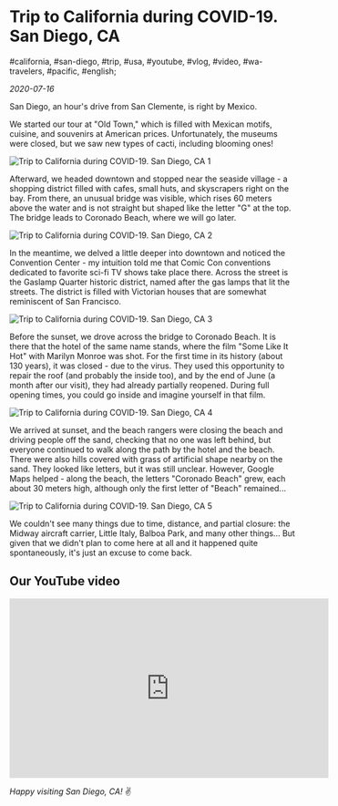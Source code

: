 # Trip to California during COVID-19. San Diego, CA

#california, #san-diego, #trip, #usa, #youtube, #vlog, #video, #wa-travelers, #pacific, #english;

_2020-07-16_

San Diego, an hour's drive from San Clemente, is right by Mexico.

We started our tour at "Old Town," which is filled with Mexican motifs, cuisine, and souvenirs at American prices. Unfortunately, the museums were closed, but we saw new types of cacti, including blooming ones!

![Trip to California during COVID-19. San Diego, CA 1](/images/trip-to-california-during-covid-19-san-diego-ca/1.jpg "Trip to California during COVID-19. San Diego, CA 1")

Afterward, we headed downtown and stopped near the seaside village - a shopping district filled with cafes, small huts, and skyscrapers right on the bay. From there, an unusual bridge was visible, which rises 60 meters above the water and is not straight but shaped like the letter "G" at the top. The bridge leads to Coronado Beach, where we will go later.

![Trip to California during COVID-19. San Diego, CA 2](/images/trip-to-california-during-covid-19-san-diego-ca/2.jpg "Trip to California during COVID-19. San Diego, CA 2")

In the meantime, we delved a little deeper into downtown and noticed the Convention Center - my intuition told me that Comic Con conventions dedicated to favorite sci-fi TV shows take place there. Across the street is the Gaslamp Quarter historic district, named after the gas lamps that lit the streets. The district is filled with Victorian houses that are somewhat reminiscent of San Francisco.

![Trip to California during COVID-19. San Diego, CA 3](/images/trip-to-california-during-covid-19-san-diego-ca/3.jpg "Trip to California during COVID-19. San Diego, CA 3")

Before the sunset, we drove across the bridge to Coronado Beach. It is there that the hotel of the same name stands, where the film "Some Like It Hot" with Marilyn Monroe was shot. For the first time in its history (about 130 years), it was closed - due to the virus. They used this opportunity to repair the roof (and probably the inside too), and by the end of June (a month after our visit), they had already partially reopened. During full opening times, you could go inside and imagine yourself in that film.

![Trip to California during COVID-19. San Diego, CA 4](/images/trip-to-california-during-covid-19-san-diego-ca/4.jpg "Trip to California during COVID-19. San Diego, CA 4")

We arrived at sunset, and the beach rangers were closing the beach and driving people off the sand, checking that no one was left behind, but everyone continued to walk along the path by the hotel and the beach. There were also hills covered with grass of artificial shape nearby on the sand. They looked like letters, but it was still unclear. However, Google Maps helped - along the beach, the letters "Coronado Beach" grew, each about 30 meters high, although only the first letter of "Beach" remained...

![Trip to California during COVID-19. San Diego, CA 5](/images/trip-to-california-during-covid-19-san-diego-ca/5.jpg "Trip to California during COVID-19. San Diego, CA 5")

We couldn't see many things due to time, distance, and partial closure: the Midway aircraft carrier, Little Italy, Balboa Park, and many other things... But given that we didn't plan to come here at all and it happened quite spontaneously, it's just an excuse to come back.

## Our YouTube video

<iframe width="560" height="315" src="https://www.youtube.com/embed/-d_gIMydzMA" title="YouTube video player" frameborder="0" allow="accelerometer; autoplay; clipboard-write; encrypted-media; gyroscope; picture-in-picture; web-share" allowfullscreen></iframe>

_Happy visiting San Diego, CA!_ :v:
